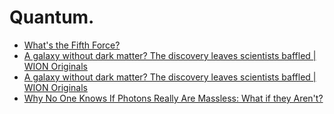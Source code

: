 # Quantum.
- [What's the Fifth Force?](https://youtu.be/N79rTxce6bI)
- [A galaxy without dark matter? The discovery leaves scientists baffled | WION Originals](https://youtu.be/7dcjv1bchTI)
- [A galaxy without dark matter? The discovery leaves scientists baffled | WION Originals](https://youtu.be/7dcjv1bchTI)
- [Why No One Knows If Photons Really Are Massless: What if they Aren't?](https://youtu.be/c5BPZy2_7U8)
